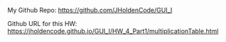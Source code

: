 My Github Repo: https://github.com/JHoldenCode/GUI_I

Github URL for this HW: https://jholdencode.github.io/GUI_I/HW_4_Part1/multiplicationTable.html